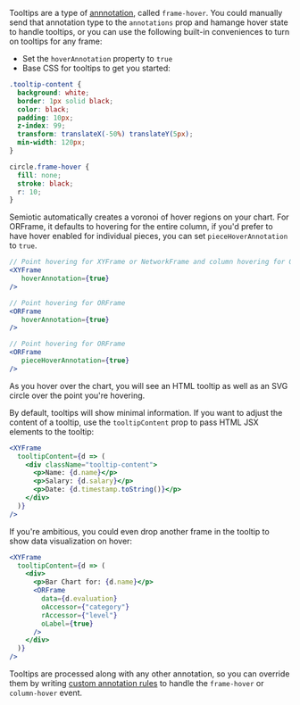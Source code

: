 Tooltips are a type of [annnotation](/guides/annotations), called `frame-hover`. You could manually send that annotation type to the `annotations` prop and hamange hover state to handle tooltips, or you can use the following built-in conveniences to turn on tooltips for any frame:

- Set the `hoverAnnotation` property to `true`
- Base CSS for tooltips to get you started:

```css
.tooltip-content {
  background: white;
  border: 1px solid black;
  color: black;
  padding: 10px;
  z-index: 99;
  transform: translateX(-50%) translateY(5px);
  min-width: 120px;
}

circle.frame-hover {
  fill: none;
  stroke: black;
  r: 10;
}
```

Semiotic automatically creates a voronoi of hover regions on your chart. For ORFrame, it defaults to hovering for the entire column, if you'd prefer to have hover enabled for individual pieces, you can set `pieceHoverAnnotation` to `true`.

```jsx
// Point hovering for XYFrame or NetworkFrame and column hovering for ORFrame
<XYFrame
   hoverAnnotation={true}
/>

// Point hovering for ORFrame
<ORFrame
   hoverAnnotation={true}
/>

// Point hovering for ORFrame
<ORFrame
   pieceHoverAnnotation={true}
/>
```

As you hover over the chart, you will see an HTML tooltip as well as an SVG circle over the point you're hovering.

By default, tooltips will show minimal information. If you want to adjust the content of a tooltip, use the `tooltipContent` prop to pass HTML JSX elements to the tooltip:

```jsx
<XYFrame
  tooltipContent={d => (
    <div className="tooltip-content">
      <p>Name: {d.name}</p>
      <p>Salary: {d.salary}</p>
      <p>Date: {d.timestamp.toString()}</p>
    </div>
  )}
/>
```

If you're ambitious, you could even drop another frame in the tooltip to show data visualization on hover:

```jsx
<XYFrame
  tooltipContent={d => (
    <div>
      <p>Bar Chart for: {d.name}</p>
      <ORFrame
        data={d.evaluation}
        oAccessor={"category"}
        rAccessor={"level"}
        oLabel={true}
      />
    </div>
  )}
/>
```

Tooltips are processed along with any other annotation, so you can override them by writing [custom annotation rules](/guides/annotations#custom-annotation-rules) to handle the `frame-hover` or `column-hover` event.
